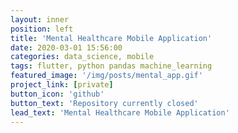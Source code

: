 ```yaml
---
layout: inner
position: left
title: 'Mental Healthcare Mobile Application'
date: 2020-03-01 15:56:00
categories: data_science, mobile
tags: flutter, python pandas machine_learning
featured_image: '/img/posts/mental_app.gif'
project_link: [private]
button_icon: 'github'
button_text: 'Repository currently closed'
lead_text: 'Mental Healthcare Mobile Application'
---
```

